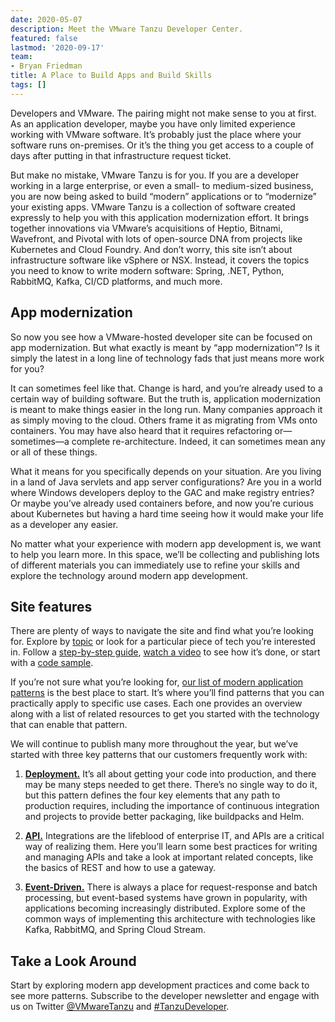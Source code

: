 ```yaml
---
date: 2020-05-07
description: Meet the VMware Tanzu Developer Center.
featured: false
lastmod: '2020-09-17'
team:
- Bryan Friedman
title: A Place to Build Apps and Build Skills
tags: []
---
```


Developers and VMware. The pairing might not make sense to you at first. As an application developer, maybe you have only limited experience working with VMware software. It’s probably just the place where your software runs on-premises. Or it’s the thing you get access to a couple of days after putting in that infrastructure request ticket.

But make no mistake, VMware Tanzu is for you. If you are a developer working in a large enterprise, or even a small- to medium-sized business, you are now being asked to build “modern” applications or to “modernize” your existing apps. VMware Tanzu is a collection of software created expressly to help you with this application modernization effort. It brings together innovations via VMware’s acquisitions of Heptio, Bitnami, Wavefront, and Pivotal with lots of open-source DNA from projects like Kubernetes and Cloud Foundry. And don’t worry, this site isn’t about infrastructure software like vSphere or NSX. Instead, it covers the topics you need to know to write modern software: Spring, .NET, Python, RabbitMQ, Kafka, CI/CD platforms, and much more.

## App modernization

So now you see how a VMware-hosted developer site can be focused on app modernization. But what exactly is meant by “app modernization”? Is it simply the latest in a long line of technology fads that just means more work for you? 

It can sometimes feel like that. Change is hard, and you’re already used to a certain way of building software. But the truth is, application modernization is meant to make things easier in the long run. Many companies approach it as simply moving to the cloud. Others frame it as migrating from VMs onto containers. You may have also heard that it requires refactoring or—sometimes—a complete re-architecture. Indeed, it can sometimes mean any or all of these things. 

What it means for you specifically depends on your situation. Are you living in a land of Java servlets and app server configurations? Are you in a world where Windows developers deploy to the GAC and make registry entries? Or maybe you’ve already used containers before, and now you’re curious about Kubernetes but having a hard time seeing how it would make your life as a developer any easier. 

No matter what your experience with modern app development is, we want to help you learn more. In this space, we’ll be collecting and publishing lots of different materials you can immediately use to refine your skills and explore the technology around modern app development.

## Site features

There are plenty of ways to navigate the site and find what you’re looking for. Explore by [topic](/topics) or look for a particular piece of tech you’re interested in. Follow a [step-by-step guide](/guides), [watch a video](/videos) to see how it’s done, or start with a [code sample](/samples).

If you’re not sure what you’re looking for, [our list of modern application patterns](/patterns) is the best place to start. It’s where you’ll find patterns that you can practically apply to specific use cases. Each one provides an overview along with a list of related resources to get you started with the technology that can enable that pattern.

We will continue to publish many more throughout the year, but we’ve started with three key patterns that our customers frequently work with:

1. [**Deployment.**](/patterns/deployment) It’s all about getting your code into production, and there may be many steps needed to get there. There’s no single way to do it, but this pattern defines the four key elements that any path to production requires, including the importance of continuous integration and projects to provide better packaging, like buildpacks and Helm.

2. [**API.**](/patterns/api) Integrations are the lifeblood of enterprise IT, and APIs are a critical way of realizing them. Here you’ll learn some best practices for writing and managing APIs and take a look at important related concepts, like the basics of REST and how to use a gateway.

3. [**Event-Driven.**](/patterns/eventing) There is always a place for request-response and batch processing, but event-based systems have grown in popularity, with applications becoming increasingly distributed. Explore some of the common ways of implementing this architecture with technologies like Kafka, RabbitMQ, and Spring Cloud Stream.

## Take a Look Around

Start by exploring modern app development practices and come back to see more patterns. Subscribe to the developer newsletter and engage with us on Twitter [@VMwareTanzu](https://twitter.com/vmwaretanzu) and [#TanzuDeveloper](https://twitter.com/search?q=%23TanzuDeveloper).